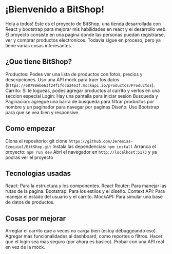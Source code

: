 # ¡Bienvenido a BitShop!

Hola a todos! Este es el proyecto de BitShop, una tienda desarrollada con React y bootstrap para mejorar mis habilidades en react y el desarrollo web. El proyecto consiste en una pagina donde las personas puedan registrarse, ver y comprar productos electronicos. Todavia sigue en proceso, pero ya tiene varias cosas interesantes.

## ¿Que tiene BitShop?

Productos: Podes ver una lista de productos con fotos, precios y descripciones. Uso una API mock para traer los datos (`https://68798eb663f24f1fdca2463f.mockapi.io/productos/Productos`).
Carrito: Si te logueas, podes agregar productos al carrito y verlos en una seccion especial
Login: Hay una pantalla para iniciar sesion
Busqueda y Paginacion: agregue una barra de busqueda para filtrar productos por nombre y un paginador para navegar por paginas
Diseño: Uso Bootstrap para que se vea bien y responsive

## Como empezar

Clona el repositorio: git clone `https://github.com/Jeremias-Ezequiel/BitShop.git`
Instala las dependencias: `npm install`
Arranca el proyecto: `npm run dev`
Abrí el navegador en `http://localhost:5173` y ya podras ver el proyecto

## Tecnologias usadas

React: Para la estructura y los componentes.
React Router: Para manejar las rutas de la pagina.
Bootstrap: Para los estilos y el diseño.
Context API: Para manejar el estado del usuario y el carrito.
MockAPI: Para simular una base de datos de productos.

## Cosas por mejorar

Arreglar el carrito que a veces no carga bien (estoy debuggeando eso).
Agregar mas funcionalidades al dashboard, como reportes o filtros.
Hacer que el login sea mas seguro (por ahora es basico).
Probar con una API real en vez de la mock.

